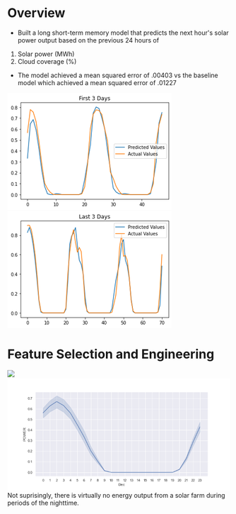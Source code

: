 # Overview

* Built a long short-term memory model that predicts the next hour's solar power output based on the previous 24 hours of 
1. Solar power (MWh)
3. Cloud coverage (%)

* The model achieved a mean squared error of .00403 vs the baseline model which achieved a mean squared error of .01227

![](https://github.com/kalewelsh/Solar-Energy-Forecasting/blob/main/first_3_days.png)
![](https://github.com/kalewelsh/Solar-Energy-Forecasting/blob/main/last_3_days.png)

# Feature Selection and Engineering


![](https://github.com/kalewelsh/Solar-Energy-Forecasting/blob/main/June.pngs=200)
![](https://github.com/kalewelsh/Solar-Energy-Forecasting/blob/main/Nov.png)
Not suprisingly, there is virtually no energy output from a solar farm during periods of the nighttime.
